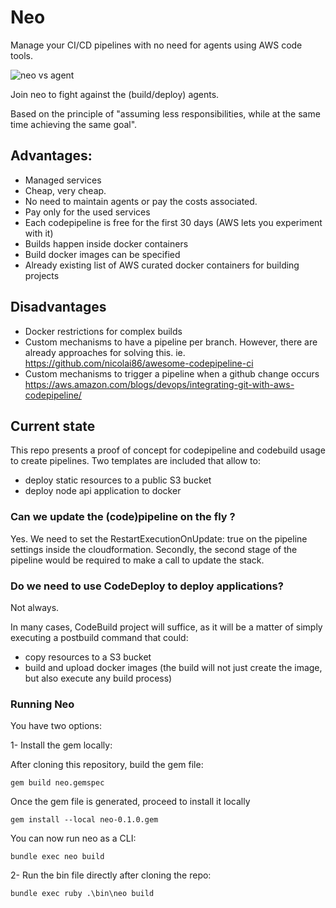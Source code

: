 # Neo

Manage your CI/CD pipelines with no need for agents using AWS code tools.

![neo vs agent](https://github.com/electronicbits/neo/blob/master/neo.gif "neo vs agent")

Join neo to fight against the (build/deploy) agents.

Based on the principle of "assuming less responsibilities, while at the same time achieving the same goal".

## Advantages:

- Managed services
- Cheap, very cheap.
- No need to maintain agents or pay the costs associated.
- Pay only for the used services
- Each codepipeline is free for the first 30 days (AWS lets you experiment with it)
- Builds happen inside docker containers
- Build docker images can be specified
- Already existing list of AWS curated docker containers for building projects

## Disadvantages

- Docker restrictions for complex builds
- Custom mechanisms to have a pipeline per branch.
However, there are already approaches for solving this.
ie. https://github.com/nicolai86/awesome-codepipeline-ci
- Custom mechanisms to trigger a pipeline when a github change occurs
https://aws.amazon.com/blogs/devops/integrating-git-with-aws-codepipeline/

## Current state

This repo presents a proof of concept for codepipeline and codebuild usage to create pipelines.
Two templates are included that allow to: 
- deploy static resources to a public S3 bucket
- deploy node api application to docker

### Can we update the (code)pipeline on the fly ?

Yes. We need to set the RestartExecutionOnUpdate: true on the pipeline settings inside the cloudformation.
Secondly, the second stage of the pipeline would be required to make a call to update the stack.

### Do we need to use CodeDeploy to deploy applications?

Not always. 

In many cases, CodeBuild project will suffice, as it will be a matter of simply executing a postbuild command that could:

- copy resources to a S3 bucket
- build and upload docker images (the build will not just create the image, but also execute any build process)


### Running Neo

You have two options:

1- Install the gem locally:

After cloning this repository, build the gem file:

`gem build neo.gemspec`

Once the gem file is generated, proceed to install it locally

`gem install --local neo-0.1.0.gem`

You can now run neo as a CLI:

`bundle exec neo build`

2- Run the bin file directly after cloning the repo:

`bundle exec ruby .\bin\neo build`


